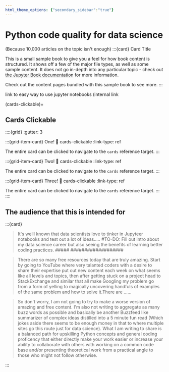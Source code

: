 ```yaml
---
html_theme_options: {"secondary_sidebar":"true"}
---
```


# Python code quality for data science

(Because 10,000 articles on the topic isn't enough)
:::{card} Card Title

This is a small sample book to give you a feel for how book content is
structured.
It shows off a few of the major file types, as well as some sample content.
It does not go in-depth into any particular topic - check out [the Jupyter Book documentation](https://jupyterbook.org) for more information.

Check out the content pages bundled with this sample book to see more.
:::

link to easy way to use jupyter notebooks (internal link


(cards-clickable)=
## Cards Clickable

::::{grid}
:gutter: 3

:::{grid-item-card} One!
:link: cards-clickable
:link-type: ref

The entire card can be clicked to navigate to the `cards` reference target.
:::

:::{grid-item-card} Two!
:link: cards-clickable
:link-type: ref

The entire card can be clicked to navigate to the `cards` reference target.
:::

:::{grid-item-card} Three!
:link: cards-clickable
:link-type: ref

The entire card can be clicked to navigate to the `cards` reference target.
:::
::::

## The audience that this is intended for

:::{card}

> It's welll known that data scientists love to tinker in Jupyteer notebooks and test out a lot of ideas.....
> #TO-DO: Fill out intro about my data science career but also seeing the benefits of learning better coding practices. #####
> ###################

> There are so many free resources today that are truly amazing. Start by going to YouTube where very talanted coders with a desire to share their expertise put out new content each week on what seems like all levels and topics, then after getting stuck on a project head to StackExchange and similar that all make Googling my problem go from a form of yelling to magically uncovering handfuls of examples of the same problem and how to solve it.There are ......

> So don't worry, I am not going to try to make a worse version of amazing and free content. I'm also not writing to aggregate as many buzz words as possible and basically be another Buzzfeed like summarizer of complex ideas distilled into a 5 minute fun read (Which jokes aside there seems to be enough money in that to where multiple sites go this route just for data science). What I am writing to share is a balanced path for upskilling Python concepts and general coding proficency that either directly make your work easier or increase your ability to collaborate with others with working on a common code base and/or presenting theoretical work from a practical angle to those who might not follow otherwise.

:::




